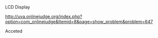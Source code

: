 LCD Display

http://uva.onlinejudge.org/index.php?option=com_onlinejudge&Itemid=8&page=show_problem&problem=647

Acceted
